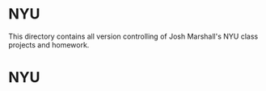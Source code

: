 # NYU
This directory contains all version controlling of
Josh Marshall's NYU class projects and homework.

# NYU
